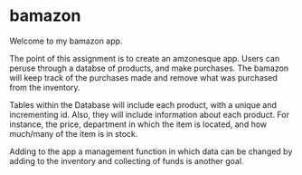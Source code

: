 # bamazon

Welcome to my bamazon app.

The point of this assignment is to create an amzonesque app.  Users can peruse through a databse of products, and make purchases.
The bamazon will keep track of the purchases made and remove what was purchased from the inventory. 

Tables within the Database will include each product, with a unique and incrementing id.
Also, they will include information about each product. For instance, the price, department in which the item is located, and how much/many of the item is in stock.

Adding to the app a management function in which data can be changed by adding to the inventory and collecting of funds is another goal.
